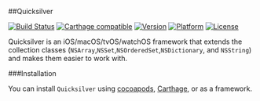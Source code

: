 ##Quicksilver

[![Build Status](https://travis-ci.org/Kosoku/Quicksilver.svg?branch=master)](https://travis-ci.org/Kosoku/Quicksilver)
[![Carthage compatible](https://img.shields.io/badge/Carthage-compatible-4BC51D.svg?style=flat)](https://github.com/Carthage/Carthage)
[![Version](http://img.shields.io/cocoapods/v/Quicksilver.svg)](http://cocoapods.org/?q=Quicksilver)
[![Platform](http://img.shields.io/cocoapods/p/Quicksilver.svg)]()
[![License](http://img.shields.io/cocoapods/l/Quicksilver.svg)](https://github.com/Kosoku/Quicksilver/blob/master/license.txt)

Quicksilver is an iOS/macOS/tvOS/watchOS framework that extends the collection classes (`NSArray`,`NSSet`,`NSOrderedSet`,`NSDictionary`, and `NSString`) and makes them easier to work with.

###Installation

You can install `Quicksilver` using [cocoapods](https://cocoapods.org/), [Carthage](https://github.com/Carthage/Carthage), or as a framework.
